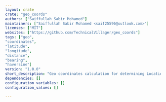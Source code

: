 ```yaml
---
layout: crate
crate: "geo_coords"
authors: ["Saiffullah Sabir Mohamed"]
maintainers: ["Saiffullah Sabir Mohamed <saif25596@outlook.com>"]
licenses: ["MIT"]
websites: ["https://github.com/TechnicalVillager/geo_coords"]
tags: ["geo",
"coordinates",
"latitude",
"longitude",
"distance",
"bearing",
"haversine"]
version: "1.0.0"
short_description: "Geo coordinates calculation for determining Location, Distance, Bearing"
dependencies: []
configuration_variables: []
configuration_values: []

---
```



